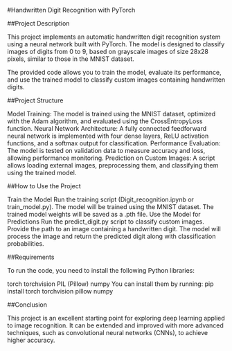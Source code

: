 #Handwritten Digit Recognition with PyTorch

##Project Description

This project implements an automatic handwritten digit recognition system using a neural network built with PyTorch. The model is designed to classify images of digits from 0 to 9, based on grayscale images of size 28x28 pixels, similar to those in the MNIST dataset.

The provided code allows you to train the model, evaluate its performance, and use the trained model to classify custom images containing handwritten digits.

##Project Structure

Model Training: The model is trained using the MNIST dataset, optimized with the Adam algorithm, and evaluated using the CrossEntropyLoss function.
Neural Network Architecture: A fully connected feedforward neural network is implemented with four dense layers, ReLU activation functions, and a softmax output for classification.
Performance Evaluation: The model is tested on validation data to measure accuracy and loss, allowing performance monitoring.
Prediction on Custom Images: A script allows loading external images, preprocessing them, and classifying them using the trained model.

##How to Use the Project

Train the Model
Run the training script (Digit_recognition.ipynb or train_model.py).
The model will be trained using the MNIST dataset.
The trained model weights will be saved as a .pth file.
Use the Model for Predictions
Run the predict_digit.py script to classify custom images.
Provide the path to an image containing a handwritten digit.
The model will process the image and return the predicted digit along with classification probabilities.

##Requirements

To run the code, you need to install the following Python libraries:

torch
torchvision
PIL (Pillow)
numpy
You can install them by running: pip install torch torchvision pillow numpy

##Conclusion

This project is an excellent starting point for exploring deep learning applied to image recognition. It can be extended and improved with more advanced techniques, such as convolutional neural networks (CNNs), to achieve higher accuracy.
